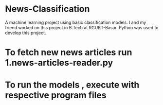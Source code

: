# News-Classification
A machine learning project using basic classification models. I and my friend worked on this project in B.Tech at RGUKT-Basar.  Python was used to develop this project.

# To fetch new news articles run 1.news-articles-reader.py
# To run the models , execute with respective program files
